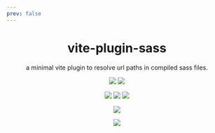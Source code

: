 ```yaml
---
prev: false
---
```


<div style="text-align:center;" align="center">
    <h1>vite-plugin-sass</h1>
    <p>a minimal vite plugin to resolve url paths in compiled sass files.</p>
    
[![][img.release]][link.release]
[![][img.license]][link.license]

![][img.node]
![][img.npm]
![][img.downloads]

[![][img.health]][link.snyk]

[![][img.banner]][link.npm]

</div>

[img.release]: https://img.shields.io/github/actions/workflow/status/smoosee/vite-plugin-sass/release.yml?logo=github&label=release
[img.license]: https://img.shields.io/github/license/smoosee/vite-plugin-sass?logo=github
[img.node]: https://img.shields.io/node/v/@smoosee/vite-plugin-sass?logo=node.js&logoColor=white&labelColor=339933&color=grey&label=
[img.npm]: https://img.shields.io/npm/v/@smoosee/vite-plugin-sass?logo=npm&logoColor=white&labelColor=CB3837&color=grey&label=
[img.downloads]: https://img.shields.io/npm/dt/@smoosee/vite-plugin-sass?logo=docusign&logoColor=white&labelColor=purple&color=grey&label=
[img.health]: https://snyk.io/advisor/npm-package/@smoosee/vite-plugin-sass/badge.svg
[img.banner]: https://nodei.co/npm/@smoosee/vite-plugin-sass.png
[link.release]: https://github.com/smoosee/smoosee/actions/workflows/release.yml
[link.license]: https://github.com/smoosee/smoosee/blob/master/LICENSE
[link.npm]: https://npmjs.org/package/@smoosee/vite-plugin-sass
[link.snyk]: https://snyk.io/advisor/npm-package/@smoosee/vite-plugin-sass

